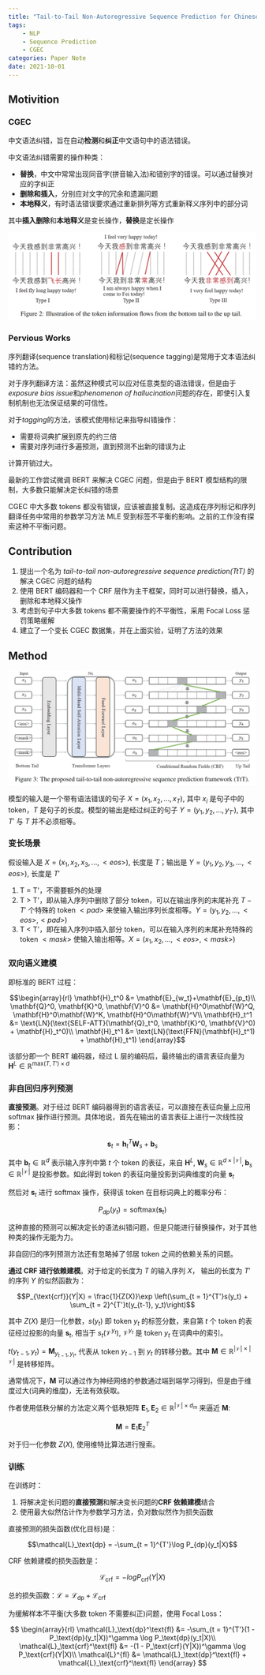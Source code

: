 ```yaml
---
title: "Tail-to-Tail Non-Autoregressive Sequence Prediction for Chinese Grammatical Error Correction"
tags:
    - NLP
    - Sequence Prediction
    - CGEC
categories: Paper Note
date: 2021-10-01
---
```



## Motivition

### CGEC

中文语法纠错，旨在自动**检测**和**纠正**中文语句中的语法错误。

中文语法纠错需要的操作种类：

- **替换**，中文中常常出现同音字(拼音输入法)和错别字的错误。可以通过替换对应的字纠正
- **删除和插入**，分别应对文字的冗余和遗漏问题
- **本地释义**，有时语法错误要求通过重新排列等方式重新释义序列中的部分词

其中**插入删除**和**本地释义**是变长操作，**替换**是定长操作

![](Tail-to-Tail-Non-Autoregressive-Sequence-pridiction/1.png)

<!--more-->

### Pervious Works

序列翻译(sequence translation)和标记(sequence tagging)是常用于文本语法纠错的方法。

对于序列翻译方法：虽然这种模式可以应对任意类型的语法错误，但是由于*exposure bias issue*和*phenomenon of hallucination*问题的存在，即使引入复制机制也无法保证结果的可信性。

对于*tagging*的方法，该模式使用标记来指导纠错操作：

- 需要将词典扩展到原先的约三倍
- 需要对序列进行多遍预测，直到预测不出新的错误为止

计算开销过大。

最新的工作尝试微调 BERT 来解决 CGEC 问题，但是由于 BERT 模型结构的限制，大多数只能解决定长纠错的场景

CGEC 中大多数 tokens 都没有错误，应该被直接复制。这造成在序列标记和序列翻译任务中常用的参数学习方法 MLE 受到标签不平衡的影响。之前的工作没有探索这种不平衡问题。

## Contribution

1. 提出一个名为 *tail-to-tail non-autoregressive sequence prediction(TtT)* 的解决 CGEC 问题的结构
2. 使用 BERT 编码器和一个 CRF 层作为主干框架，同时可以进行替换，插入，删除和本地释义操作
3. 考虑到句子中大多数 tokens 都不需要操作的不平衡性，采用 Focal Loss 惩罚策略缓解
4. 建立了一个变长 CGEC 数据集，并在上面实验，证明了方法的效果

## Method

![Model Structure](Tail-to-Tail-Non-Autoregressive-Sequence-pridiction/2.png)

模型的输入是一个带有语法错误的句子 $X = (x_1, x_2, ..., x_T)$, 其中 $x_i$ 是句子中的 token，$T$ 是句子的长度。模型的输出是经过纠正的句子 $Y = (y_1, y_2, ..., y_{T'})$, 其中 $T'$ 与 $T$ 并不必须相等。

### 变长场景

假设输入是 $X = (x_1, x_2, x_3, ..., <eos>)$, 长度是 $T$；输出是 $Y = (y_1, y_2, y_3, ..., <eos>)$, 长度是 $T'$

1. T = T'，不需要额外的处理
2. T > T'，即从输入序列中删除了部分 token，可以在输出序列的末尾补充 $T - T'$ 个特殊的 token $<pad>$ 来使输入输出序列长度相等。$Y = (y_1, y_2, ..., <eos>, <pad>)$
3. T < T'，即在输入序列中插入部分 token，可以在输入序列的末尾补充特殊的 token $<mask>$ 使输入输出相等。$X = (x_1, x_2, ..., <eos>, <mask>)$

### 双向语义建模

即标准的 BERT 过程：

$$\begin{array}{rl}
    \mathbf{H}_t^0 &= \mathbf{E}_{w_t}+\mathbf{E}_{p_t}\\
    \mathbf{Q}^0, \mathbf{K}^0, \mathbf{V}^0 &= \mathbf{H}^0\mathbf{W}^Q, \mathbf{H}^0\mathbf{W}^K, \mathbf{H}^0\mathbf{W}^V\\
    \mathbf{H}_t^1 &= \text{LN}(\text{SELF-ATT}(\mathbf{Q}_t^0, \mathbf{K}^0, \mathbf{V}^0) + \mathbf{H}_t^0)\\
    \mathbf{H}_t^1 &= \text{LN}(\text{FFN}(\mathbf{H}_t^1) + \mathbf{H}_t^1)
\end{array}$$

该部分即一个 BERT 编码器，经过 L 层的编码后，最终输出的语言表征向量为 $\mathbf{H}^L \in \mathbb{R}^{\text{max}(T, T')\times d}$

### 非自回归序列预测

**直接预测**。对于经过 BERT 编码器得到的语言表征，可以直接在表征向量上应用 softmax 操作进行预测。具体地说，首先在输出的语言表征上进行一次线性投影：

$$\mathbf{s}_t = \mathbf{h}_t^T\mathbf{W}_s + \mathbf{b}_s$$

其中 $\mathbf{b}_t \in \mathbb{R}^d$ 表示输入序列中第 $t$ 个 token 的表征，来自 $\mathbf{H}^L$, $\mathbf{W}_s \in \mathbb{R}^{d\times |\mathcal{V}|}, \mathbf{b}_s \in \mathbb{R}^{|\mathcal{V}|}$ 是投影参数。如此得到 token 的表征向量投影到词典维度的向量 $\mathbf{s}_t$

然后对 $\mathbf{s}_t$ 进行 softmax 操作，获得该 token 在目标词典上的概率分布：

$$P_{dp}(y_t) = \text{softmax}(\mathbf{s}_t)$$

这种直接的预测可以解决定长的语法纠错问题，但是只能进行替换操作，对于其他种类的操作无能为力。

非自回归的序列预测方法还有忽略掉了邻居 token 之间的依赖关系的问题。

**通过 CRF 进行依赖建模**。对于给定的长度为 $T$ 的输入序列 $X$， 输出的长度为 $T'$ 的序列 $Y$ 的似然函数为：

$$P_{\text{crf}}(Y|X) = \frac{1}{Z(X)}\exp \left(\sum_{t = 1}^{T'}s(y_t) + \sum_{t = 2}^{T'}t(y_{t-1}, y_t)\right)$$

其中 $Z(X)$ 是归一化参数，$s(y_t)$ 即 token $y_t$ 的标签分数，来自第 $t$ 个 token 的表征经过投影的向量 $\mathbf{s}_t$, 相当于 $s_t(\mathcal{V}^{y_t})$, $\mathcal{V}^{y_t}$ 是 token $y_t$ 在词典中的索引。

$t(y_{t-1}, y_t) = \mathbf{M}_{y_{t-1}, y_t}$, 代表从 token $y_{t-1}$ 到 $y_t$ 的转移分数。其中 $\mathbf{M}\in \mathbb{R}^{|\mathcal{V}|\times |\mathcal{V}|}$ 是转移矩阵。

通常情况下，$\mathbf{M}$ 可以通过作为神经网络的参数通过端到端学习得到，但是由于维度过大(词典的维度)，无法有效获取。

作者使用低秩分解的方法定义两个低秩矩阵 $\mathbf{E}_1, \mathbf{E}_2 \in \mathbb{R}^{|\mathcal{V}|\times d_m}$ 来逼近 $\mathbf{M}$:

$$\mathbf{M} = \mathbf{E}_1\mathbf{E}_2^T$$

对于归一化参数 $Z(X)$, 使用维特比算法进行搜索。

### 训练

在训练时：
1. 将解决定长问题的**直接预测**和解决变长问题的**CRF 依赖建模**结合
2. 使用最大似然估计作为参数学习方法，负对数似然作为损失函数

直接预测的损失函数(优化目标)是：

$$\mathcal{L}_\text{dp} = -\sum_{t = 1}^{T'}\log P_{dp}(y_t|X)$$

CRF 依赖建模的损失函数是：

$$\mathcal{L}_\text{crf} = -log P_\text{crf}(Y|X)$$

总的损失函数：$\mathcal{L} = \mathcal{L}_\text{dp} + \mathcal{L}_\text{crf}$

为缓解样本不平衡(大多数 token 不需要纠正)问题，使用 Focal Loss：

$$
\begin{array}{rl}
    \mathcal{L}_\text{dp}^\text{fl} &= -\sum_{t = 1}^{T'}(1 - P_\text{dp}(y_t|X))^\gamma \log P_\text{dp}(y_t|X)\\
    \mathcal{L}_\text{crf}^\text{fl} &= -(1 - P_\text{crf}(Y|X))^\gamma \log P_\text{crf}(Y|X)\\
    \mathcal{L}^{fl} &= \mathcal{L}_\text{dp}^\text{fl} + \mathcal{L}_\text{crf}^\text{fl}
\end{array}
$$